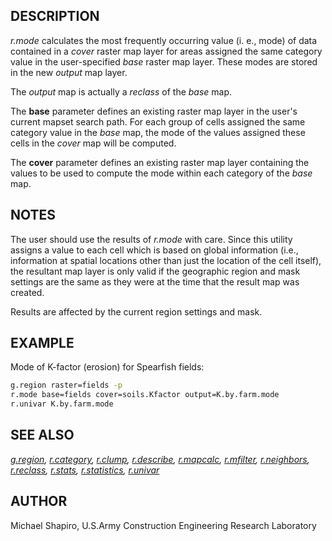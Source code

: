 ## DESCRIPTION

*r.mode* calculates the most frequently occurring value (i. e., mode) of
data contained in a *cover* raster map layer for areas assigned the same
category value in the user-specified *base* raster map layer. These
modes are stored in the new *output* map layer.

The *output* map is actually a *reclass* of the *base* map.

The **base** parameter defines an existing raster map layer in the
user's current mapset search path. For each group of cells assigned the
same category value in the *base* map, the mode of the values assigned
these cells in the *cover* map will be computed.

The **cover** parameter defines an existing raster map layer containing
the values to be used to compute the mode within each category of the
*base* map.

## NOTES

The user should use the results of *r.mode* with care. Since this
utility assigns a value to each cell which is based on global
information (i.e., information at spatial locations other than just the
location of the cell itself), the resultant map layer is only valid if
the geographic region and mask settings are the same as they were at the
time that the result map was created.

Results are affected by the current region settings and mask.

## EXAMPLE

Mode of K-factor (erosion) for Spearfish fields:

```sh
g.region raster=fields -p
r.mode base=fields cover=soils.Kfactor output=K.by.farm.mode
r.univar K.by.farm.mode
```

## SEE ALSO

*[g.region](g.region.md), [r.category](r.category.md),
[r.clump](r.clump.md), [r.describe](r.describe.md),
[r.mapcalc](r.mapcalc.md), [r.mfilter](r.mfilter.md),
[r.neighbors](r.neighbors.md), [r.reclass](r.reclass.md),
[r.stats](r.stats.md), [r.statistics](r.statistics.md),
[r.univar](r.univar.md)*

## AUTHOR

Michael Shapiro, U.S.Army Construction Engineering Research Laboratory
